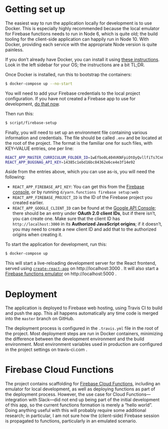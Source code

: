 
# Getting set up

The easiest way to run the application locally for development
is to use Docker. This is especially highly recommended because
the local emulator for Firebase functions needs to run in Node 6, which is
quite old; the build tooling for the client-side application can happily run
in Node 10. With Docker, providing each service with the appropriate Node
version is quite painless.

If you don’t already have Docker, you can install it using [these instructions](https://docs.docker.com/install/). Look in the left sidebar for your OS; the instructions are a bit TL;DR.

Once Docker is installed, run this to bootstrap the containers:

```sh
$ docker-compose up --no-start
```

You will need to add your Firebase credentials to the local
project configuration. If you have not created a Firebase app to use for
development, [do that now](https://console.firebase.google.com/).

Then run this:

```sh
$ script/firebase-setup
```

Finally, you will need to set up an environment file containing various information and credentials. The file should be called `.env` and be located at the root of the project. The format is the familiar one for such files, with KEY=VALUE entries, one per line:

```sh
REACT_APP_MASTER_CURRICULUM_FOLDER_ID=1wEfbo0L404VKNFpiOtOyQvllfiTs7CnO
REACT_APP_BUGSNAG_API_KEY=14385c1ebd16bc84362e6ce4e3f14e92
```

Aside from the entries above, which you can use as-is, you will need the following:

* `REACT_APP_FIREBASE_API_KEY`: You can get this from the [Firebase console](https://console.firebase.google.com/), or by running `d/yarn.functions firebase setup:web`
* `REACT_APP_FIREBASE_PROJECT_ID` is the ID of the Firebase project you created earlier.
* `REACT_APP_GOOGLE_CLIENT_ID` can be found at the [Google API Console](https://console.cloud.google.com/apis/credentials); there should be an entry under **OAuth 2.0 client IDs**, but if there isn’t, you can create one. Make sure that the client ID has `http://localhost:3000` in its **Authorized JavaScript origins**; if it doesn’t, you may need to create a new client ID and add that to the authorized origins when creating it.

To start the application for development, run this:

```sh
$ docker-compose up
```

This will start a live-reloading development server for the React frontend, served using [`create-react-app`](https://facebook.github.io/create-react-app/docs/getting-started) on http://localhost:3000 . It will also start a [Firebase functions emulator](https://firebase.google.com/docs/functions/local-emulator) on http://localhost:5000 .

# Deployment

The application is deployed to Firebase web hosting, using Travis CI to build and push the app. This all happens automatically any time code is merged into the `master` branch on GitHub.

The deployment process is configured in the `.travis.yml` file in the root of the project. Most deployment steps are run in Docker containers, minimizing the difference between the development environment and the build environment. Most environment variables used in production are configured in the project settings on travis-ci.com .

# Firebase Cloud Functions

The project contains scaffolding for [Firebase Cloud Functions](https://firebase.google.com/docs/functions/), including an emulator for local development, as well as deploying functions as part of the deployment process. However, the use case for Cloud Functions—integration with Slack—did not end up being part of the initial development of this app, so the current functions formation is merely a “hello world”. Doing anything useful with this will probably require some additional research; in particular, I am not sure how the (client-side) Firebase session is propagated to functions, particularly in an emulated scenario.
